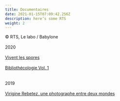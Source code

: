 ```yaml
---
title: Documentaires
date: 2021-01-15T07:09:42.256Z
description: here’s some RTS
weight: 2
---
```

© RTS, Le labo / Babylone\
\
2020\
\
[Vivent les spores](https://www.rts.ch/play/radio/le-labo/audio/vivent-les-spores?id=11712468)\
\
[Bibliothécologie Vol. 1](https://www.rts.ch/play/radio/le-labo/audio/bibliothecologie-volume-i?id=11762839)\
\
\
2019\
\
[Virigine Rebetez, une photographe entre deux mondes](https://www.rts.ch/play/radio/le-labo/audio/virginie-rebetez-une-photographe-entre-deux-mondes?id=10916094)